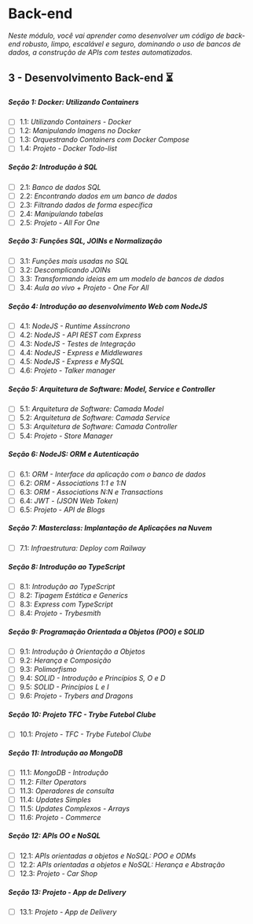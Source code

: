 # Back-end

_Neste módulo, você vai aprender como desenvolver um código de back-end robusto, limpo, escalável e seguro, dominando o uso de bancos de dados, a construção de APIs com testes automatizados._

## 3 - Desenvolvimento Back-end :hourglass_flowing_sand:

##### Seção 1: Docker: Utilizando Containers
- [ ] 1.1: _Utilizando Containers - Docker_
- [ ] 1.2: _Manipulando Imagens no Docker_
- [ ] 1.3: _Orquestrando Containers com Docker Compose_
- [ ] 1.4: _Projeto - Docker Todo-list_

##### Seção 2: Introdução à SQL
- [ ] 2.1: _Banco de dados SQL_
- [ ] 2.2: _Encontrando dados em um banco de dados_
- [ ] 2.3: _Filtrando dados de forma específica_
- [ ] 2.4: _Manipulando tabelas_
- [ ] 2.5: _Projeto - All For One_

##### Seção 3: Funções SQL, JOINs e Normalização
- [ ] 3.1: _Funções mais usadas no SQL_
- [ ] 3.2: _Descomplicando JOINs_
- [ ] 3.3: _Transformando ideias em um modelo de bancos de dados_
- [ ] 3.4: _Aula ao vivo + Projeto - One For All_

##### Seção 4: Introdução ao desenvolvimento Web com NodeJS
- [ ] 4.1: _NodeJS - Runtime Assíncrono_
- [ ] 4.2: _NodeJS - API REST com Express_
- [ ] 4.3: _NodeJS - Testes de Integração_
- [ ] 4.4: _NodeJS - Express e Middlewares_
- [ ] 4.5: _NodeJS - Express e MySQL_
- [ ] 4.6: _Projeto - Talker manager_

##### Seção 5: Arquitetura de Software: Model, Service e Controller
- [ ] 5.1: _Arquitetura de Software: Camada Model_
- [ ] 5.2: _Arquitetura de Software: Camada Service_
- [ ] 5.3: _Arquitetura de Software: Camada Controller_
- [ ] 5.4: _Projeto - Store Manager_

##### Seção 6: NodeJS: ORM e Autenticação
- [ ] 6.1: _ORM - Interface da aplicação com o banco de dados_
- [ ] 6.2: _ORM - Associations 1:1 e 1:N_
- [ ] 6.3: _ORM - Associations N:N e Transactions_
- [ ] 6.4: _JWT - (JSON Web Token)_
- [ ] 6.5: _Projeto - API de Blogs_

##### Seção 7: Masterclass: Implantação de Aplicações na Nuvem
- [ ] 7.1: _Infraestrutura: Deploy com Railway_

##### Seção 8: Introdução ao TypeScript
- [ ] 8.1: _Introdução ao TypeScript_
- [ ] 8.2: _Tipagem Estática e Generics_
- [ ] 8.3: _Express com TypeScript_
- [ ] 8.4: _Projeto - Trybesmith_

##### Seção 9: Programação Orientada a Objetos (POO) e SOLID
- [ ] 9.1: _Introdução à Orientação a Objetos_
- [ ] 9.2: _Herança e Composição_
- [ ] 9.3: _Polimorfismo_
- [ ] 9.4: _SOLID - Introdução e Princípios S, O e D_
- [ ] 9.5: _SOLID - Princípios L e I_
- [ ] 9.6: _Projeto - Trybers and Dragons_

##### Seção 10: Projeto TFC - Trybe Futebol Clube
- [ ] 10.1: _Projeto - TFC - Trybe Futebol Clube_

##### Seção 11: Introdução ao MongoDB
- [ ] 11.1: _MongoDB - Introdução_
- [ ] 11.2: _Filter Operators_
- [ ] 11.3: _Operadores de consulta_
- [ ] 11.4: _Updates Simples_
- [ ] 11.5: _Updates Complexos - Arrays_
- [ ] 11.6: _Projeto - Commerce_

##### Seção 12: APIs OO e NoSQL
- [ ] 12.1: _APIs orientadas a objetos e NoSQL: POO e ODMs_
- [ ] 12.2: _APIs orientadas a objetos e NoSQL: Herança e Abstração_
- [ ] 12.3: _Projeto - Car Shop_

##### Seção 13: Projeto - App de Delivery
- [ ] 13.1: _Projeto - App de Delivery_